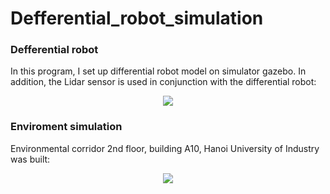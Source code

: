 # Defferential_robot_simulation
<h3>Defferential robot</h3>
<p> In this program, I set up differential robot model on simulator gazebo. In addition, the Lidar sensor is used in conjunction with the differential robot:
</p>
<p align="center">
  <img src="https://github.com/ductu8401/Defferential_robot_simulation/assets/119555693/4459cc85-cec5-4e5f-95ed-8b4c263224c5" />
</p>
<h3>Enviroment simulation</h3>
<p> Environmental corridor 2nd floor, building A10, Hanoi University of Industry was built:
</p>
<p align="center">
  <img src="https://github.com/ductu8401/Defferential_robot_simulation/assets/119555693/fc0244c2-ec83-466b-8404-46b578dc9d49" />
</p>


